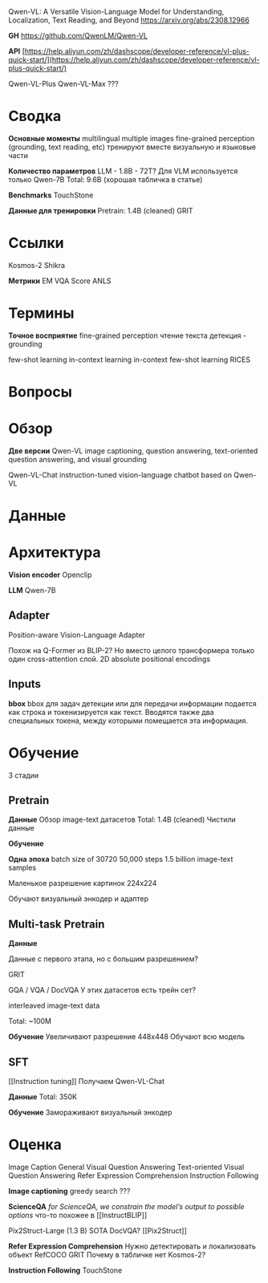 
Qwen-VL: A Versatile Vision-Language Model for Understanding, Localization, Text Reading, and Beyond
https://arxiv.org/abs/2308.12966

**GH**
https://github.com/QwenLM/Qwen-VL

**API**
[https://help.aliyun.com/zh/dashscope/developer-reference/vl-plus-quick-start/](https://help.aliyun.com/zh/dashscope/developer-reference/vl-plus-quick-start/)

Qwen-VL-Plus
Qwen-VL-Max
???

# Сводка

**Основные моменты**
multilingual
multiple images
fine-grained perception (grounding, text reading, etc)
тренируют вместе визуальную и языковые части

**Количество параметров**
LLM - 1.8B - 72T?
Для VLM используется только Qwen-7B
Total: 9.6B (хорошая табличка в статье)

**Benchmarks**
TouchStone

**Данные для тренировки**
Pretrain: 1.4B (cleaned)
GRIT

# Ссылки

Kosmos-2
Shikra

**Метрики**
EM
VQA Score
ANLS

# Термины

**Точное восприятие**
fine-grained perception
чтение текста
детекция - grounding

few-shot learning
in-context learning
in-context few-shot learning
RICES

# Вопросы


# Обзор

**Две версии**
Qwen-VL
image captioning, question answering, text-oriented question answering, and visual grounding

Qwen-VL-Chat
instruction-tuned vision-language chatbot based on Qwen-VL

# Данные



# Архитектура

**Vision encoder**
Openclip

**LLM**
Qwen-7B

## **Adapter**
Position-aware Vision-Language Adapter

Похож на Q-Former из BLIP-2? Но вместо целого трансформера только один cross-attention слой.
2D absolute positional encodings

## Inputs

**bbox**
bbox для задач детекции или для передачи информации подается как строка и токенизируется как текст.
Вводятся также два специальных токена, между которыми помещается эта информация.


# Обучение

3 стадии

## Pretrain
 
**Данные**
Обзор image-text датасетов
Total: 1.4B (cleaned)
Чистили данные

**Обучение**

**Одна эпоха**
batch size of 30720
50,000 steps
1.5 billion image-text samples

Маленькое разрешение картинок 224х224

Обучают визуальный энкодер и адаптер

## Multi-task Pretrain

**Данные**

Данные с первого этапа, но с большим разрешением?

GRIT

GQA / VQA / DocVQA
У этих датасетов есть трейн сет?

interleaved image-text data

Total: ~100M

**Обучение**
Увеличивают разрешение 448х448
Обучают всю модель

## SFT

[[Instruction tuning]]
Получаем Qwen-VL-Chat

**Данные**
Total: 350K

**Обучение**
Замораживают визуальный энкодер

# Оценка

Image Caption
General Visual Question Answering
Text-oriented Visual Question Answering
Refer Expression Comprehension
Instruction Following

**Image captioning**
greedy search
???

**ScienceQA**
*for ScienceQA, we constrain the model’s output to possible options*
что-то похожее в [[InstructBLIP]]

Pix2Struct-Large (1.3 B)
SOTA DocVQA?
[[Pix2Struct]]


**Refer Expression Comprehension**
Нужно детектировать и локализовать объект
RefCOCO
GRIT
Почему в табличке нет Kosmos-2?

**Instruction Following**
TouchStone